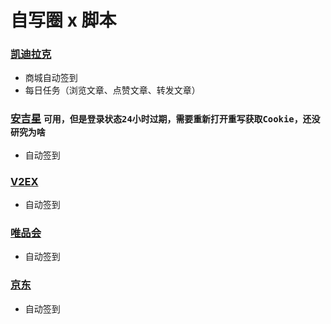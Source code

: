 # 自写圈 x 脚本

### [凯迪拉克](https://github.com/panghujiajia/QuantumultX/tree/master/KDLK)

-   商城自动签到
-   每日任务（浏览文章、点赞文章、转发文章）

### [安吉星](https://github.com/panghujiajia/QuantumultX/tree/master/AJX) `可用，但是登录状态24小时过期，需要重新打开重写获取Cookie，还没研究为啥`

-   自动签到

### [V2EX](https://github.com/panghujiajia/QuantumultX/tree/master/V2EX)

-   自动签到

### [唯品会](https://github.com/panghujiajia/QuantumultX/tree/master/WPH)

-   自动签到

### [京东](https://github.com/panghujiajia/QuantumultX/tree/master/JD)

-   自动签到
